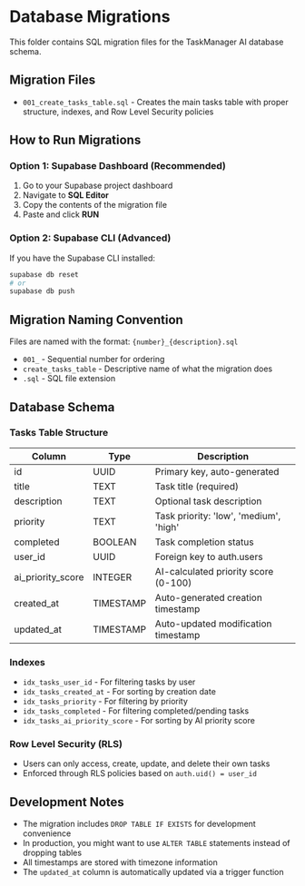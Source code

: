 # Database Migrations

This folder contains SQL migration files for the TaskManager AI database schema.

## Migration Files

- `001_create_tasks_table.sql` - Creates the main tasks table with proper structure, indexes, and Row Level Security policies

## How to Run Migrations

### Option 1: Supabase Dashboard (Recommended)
1. Go to your Supabase project dashboard
2. Navigate to **SQL Editor**
3. Copy the contents of the migration file
4. Paste and click **RUN**

### Option 2: Supabase CLI (Advanced)
If you have the Supabase CLI installed:
```bash
supabase db reset
# or
supabase db push
```

## Migration Naming Convention

Files are named with the format: `{number}_{description}.sql`

- `001_` - Sequential number for ordering
- `create_tasks_table` - Descriptive name of what the migration does
- `.sql` - SQL file extension

## Database Schema

### Tasks Table Structure

| Column | Type | Description |
|--------|------|-------------|
| id | UUID | Primary key, auto-generated |
| title | TEXT | Task title (required) |
| description | TEXT | Optional task description |
| priority | TEXT | Task priority: 'low', 'medium', 'high' |
| completed | BOOLEAN | Task completion status |
| user_id | UUID | Foreign key to auth.users |
| ai_priority_score | INTEGER | AI-calculated priority score (0-100) |
| created_at | TIMESTAMP | Auto-generated creation timestamp |
| updated_at | TIMESTAMP | Auto-updated modification timestamp |

### Indexes
- `idx_tasks_user_id` - For filtering tasks by user
- `idx_tasks_created_at` - For sorting by creation date
- `idx_tasks_priority` - For filtering by priority
- `idx_tasks_completed` - For filtering completed/pending tasks
- `idx_tasks_ai_priority_score` - For sorting by AI priority score

### Row Level Security (RLS)
- Users can only access, create, update, and delete their own tasks
- Enforced through RLS policies based on `auth.uid() = user_id`

## Development Notes

- The migration includes `DROP TABLE IF EXISTS` for development convenience
- In production, you might want to use `ALTER TABLE` statements instead of dropping tables
- All timestamps are stored with timezone information
- The `updated_at` column is automatically updated via a trigger function